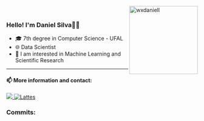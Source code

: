 <br>
<img align="right" height="180" alt="wxdaniell" src="https://user-images.githubusercontent.com/74038190/250967624-b3fef2db-e671-4610-bb84-1d65533dc5fb.gif">
</br>


### Hello! I'm Daniel Silva🙋‍♂️

- 🎓 7th degree in Computer Science - UFAL
- 🌐 Data Scientist
- 🎲 I am interested in Machine Learning and Scientific Research
__________________________________________________________________________________________________

#### 📫 More information and contact:
 <a href="https://www.linkedin.com/in/daniel-silva-5235a6210/" target="_blank"> <img src="https://img.shields.io/badge/-LinkedIn-%230077B5?style=for-the-badge&logo=linkedin&logoColor=white" target="_blank"> [![Lattes](https://img.shields.io/badge/Lattes-202020?style=for-the-badge&Color=white)](http://lattes.cnpq.br/7078537540211042")

### Commits:
